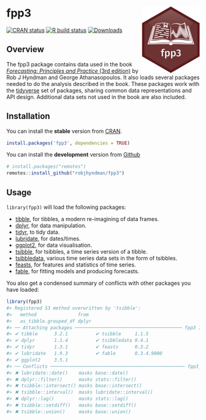 
<!-- README.md is generated from README.Rmd. Please edit that file -->

# fpp3 <img src="man/figures/logo.png" align="right" width = 150 />

<!-- badges: start -->

[![CRAN
status](https://www.r-pkg.org/badges/version/fpp3)](https://cran.r-project.org/package=fpp3)
[![R build
status](https://github.com/robjhyndman/fpp3/workflows/R-CMD-check/badge.svg)](https://github.com/robjhyndman/fpp3/actions)
[![Downloads](https://cranlogs.r-pkg.org/badges/fpp3)](https://cran.r-project.org/package=fpp3)
<!-- badges: end -->

## Overview

The fpp3 package contains data used in the book [*Forecasting:
Principles and Practice* (3rd edition)](https://OTexts.com/fpp3/) by Rob
J Hyndman and George Athanasopoulos. It also loads several packages
needed to do the analysis described in the book. These packages work
with the [tidyverse](https://www.tidyverse.org/) set of packages,
sharing common data representations and API design. Additional data sets
not used in the book are also included.

## Installation

You can install the **stable** version from
[CRAN](https://cran.r-project.org/package=fpp3).

``` r
install.packages('fpp3', dependencies = TRUE)
```

You can install the **development** version from
[Github](https://github.com/robjhyndman/fpp3)

``` r
# install.packages("remotes")
remotes::install_github("robjhyndman/fpp3")
```

## Usage

`library(fpp3)` will load the following packages:

- [tibble](https://tibble.tidyverse.org), for tibbles, a modern
  re-imagining of data frames.
- [dplyr](https://dplyr.tidyverse.org), for data manipulation.
- [tidyr](https://tidyr.tidyverse.org), to tidy data.
- [lubridate](https://lubridate.tidyverse.org), for dates/times.
- [ggplot2](https://ggplot2.tidyverse.org), for data visualisation.
- [tsibble](https://tsibble.tidyverts.org), for tsibbles, a time series
  version of a tibble.
- [tsibbledata](https://tsibbledata.tidyverts.org), various time series
  data sets in the form of tsibbles.
- [feasts](https://feasts.tidyverts.org), for features and statistics of
  time series.
- [fable](https://fable.tidyverts.org), for fitting models and producing
  forecasts.

You also get a condensed summary of conflicts with other packages you
have loaded:

``` r
library(fpp3)
#> Registered S3 method overwritten by 'tsibble':
#>   method               from 
#>   as_tibble.grouped_df dplyr
#> ── Attaching packages ─────────────────────────────────────── fpp3 1.0.0.9000 ──
#> ✔ tibble      3.2.1          ✔ tsibble     1.1.5     
#> ✔ dplyr       1.1.4          ✔ tsibbledata 0.4.1     
#> ✔ tidyr       1.3.1          ✔ feasts      0.3.2     
#> ✔ lubridate   1.9.3          ✔ fable       0.3.4.9000
#> ✔ ggplot2     3.5.1
#> ── Conflicts ───────────────────────────────────────────────── fpp3_conflicts ──
#> ✖ lubridate::date()    masks base::date()
#> ✖ dplyr::filter()      masks stats::filter()
#> ✖ tsibble::intersect() masks base::intersect()
#> ✖ tsibble::interval()  masks lubridate::interval()
#> ✖ dplyr::lag()         masks stats::lag()
#> ✖ tsibble::setdiff()   masks base::setdiff()
#> ✖ tsibble::union()     masks base::union()
```
